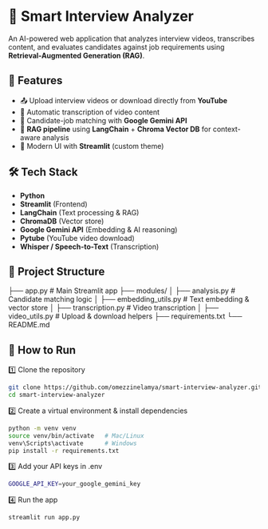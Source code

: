 # 🎯 Smart Interview Analyzer

An AI-powered web application that analyzes interview videos, transcribes content, and evaluates candidates against job requirements using **Retrieval-Augmented Generation (RAG)**.

## 📌 Features
- 📤 Upload interview videos or download directly from **YouTube**
- 📝 Automatic transcription of video content
- 🤖 Candidate-job matching with **Google Gemini API**
- 🧠 **RAG pipeline** using **LangChain** + **Chroma Vector DB** for context-aware analysis
- 🎨 Modern UI with **Streamlit** (custom theme)

## 🛠 Tech Stack
- **Python**
- **Streamlit** (Frontend)
- **LangChain** (Text processing & RAG)
- **ChromaDB** (Vector store)
- **Google Gemini API** (Embedding & AI reasoning)
- **Pytube** (YouTube video download)
- **Whisper / Speech-to-Text** (Transcription)

## 📂 Project Structure

├── app.py # Main Streamlit app
├── modules/
│ ├── analysis.py # Candidate matching logic
│ ├── embedding_utils.py # Text embedding & vector store
│ ├── transcription.py # Video transcription
│ ├── video_utils.py # Upload & download helpers
├── requirements.txt
└── README.md


## 🚀 How to Run

1️⃣ Clone the repository
```bash
git clone https://github.com/omezzinelamya/smart-interview-analyzer.git
cd smart-interview-analyzer
```
2️⃣ Create a virtual environment & install dependencies
```bash
python -m venv venv
source venv/bin/activate   # Mac/Linux
venv\Scripts\activate      # Windows
pip install -r requirements.txt
```
3️⃣ Add your API keys in .env
```bash
GOOGLE_API_KEY=your_google_gemini_key
```
4️⃣ Run the app
```bash
streamlit run app.py
```
